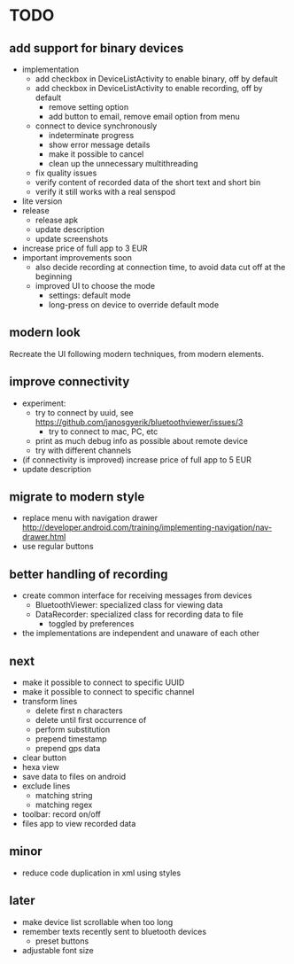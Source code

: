 TODO
====

add support for binary devices
------------------------------

- implementation
    - add checkbox in DeviceListActivity to enable binary, off by default
    - add checkbox in DeviceListActivity to enable recording, off by default
        - remove setting option
        - add button to email, remove email option from menu
    - connect to device synchronously
        - indeterminate progress
        - show error message details
        - make it possible to cancel
        - clean up the unnecessary multithreading
    - fix quality issues
    - verify content of recorded data of the short text and short bin
    - verify it still works with a real senspod
- lite version
- release
    - release apk
    - update description
    - update screenshots
- increase price of full app to 3 EUR
- important improvements soon
    - also decide recording at connection time, to avoid data cut off at the beginning
    - improved UI to choose the mode
        - settings: default mode
        - long-press on device to override default mode

modern look
-----------

Recreate the UI following modern techniques, from modern elements.

improve connectivity
--------------------

- experiment:
    - try to connect by uuid, see https://github.com/janosgyerik/bluetoothviewer/issues/3
        - try to connect to mac, PC, etc
    - print as much debug info as possible about remote device
    - try with different channels
- (if connectivity is improved) increase price of full app to 5 EUR
- update description

migrate to modern style
-----------------------

- replace menu with navigation drawer http://developer.android.com/training/implementing-navigation/nav-drawer.html
- use regular buttons

better handling of recording
----------------------------

- create common interface for receiving messages from devices
    - BluetoothViewer: specialized class for viewing data
    - DataRecorder: specialized class for recording data to file
        - toggled by preferences
- the implementations are independent and unaware of each other

next
----

- make it possible to connect to specific UUID
- make it possible to connect to specific channel
- transform lines
    - delete first n characters
    - delete until first occurrence of
    - perform substitution
    - prepend timestamp
    - prepend gps data
- clear button
- hexa view
- save data to files on android
- exclude lines
    - matching string
    - matching regex
- toolbar: record on/off
- files app to view recorded data

minor
-----

- reduce code duplication in xml using styles

later
-----

- make device list scrollable when too long
- remember texts recently sent to bluetooth devices
    - preset buttons
- adjustable font size

